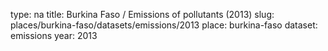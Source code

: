 type: na
title: Burkina Faso / Emissions of pollutants (2013)
slug: places/burkina-faso/datasets/emissions/2013
place: burkina-faso
dataset: emissions
year: 2013
